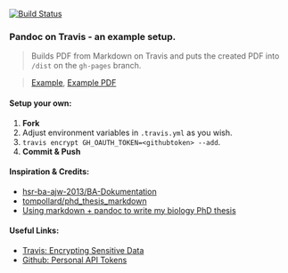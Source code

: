 [![Build Status](https://travis-ci.org/livioso/pandoc-travis-setup.svg)](https://travis-ci.org/livioso/pandoc-travis-setup)

### Pandoc on Travis - an example setup.

>Builds PDF from Markdown on Travis and puts the created PDF into `/dist` on the `gh-pages` branch.

> [Example](http://livioso.github.io/pandoc-travis-setup/), [Example PDF](https://github.com/livioso/pandoc-travis-setup/blob/gh-pages/dist/master-thesis.pdf)

#### Setup your own:
 1. **Fork**
 2. Adjust environment variables in `.travis.yml` as you wish.
 3. `travis encrypt GH_OAUTH_TOKEN=<githubtoken> --add`.
 4. **Commit & Push**

#### Inspiration & Credits:
- [hsr-ba-ajw-2013/BA-Dokumentation](https://github.com/hsr-ba-ajw-2013/BA-Dokumentation)
- [tompollard/phd_thesis_markdown](https://github.com/tompollard/phd_thesis_markdown)
- [Using markdown + pandoc to write my biology PhD thesis](https://chiakaivalya.wordpress.com/2014/04/23/using-markdown-pandoc-to-write-my-biology-phd-thesis/)

#### Useful Links:
- [Travis: Encrypting Sensitive Data](http://docs.travis-ci.com/user/encryption-keys/)
- [Github: Personal API Tokens](https://github.com/blog/1509-personal-api-tokens)





